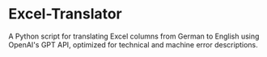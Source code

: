 # Excel-Translator
A Python script for translating Excel columns from German to English using OpenAI's GPT API, optimized for technical and machine error descriptions.
